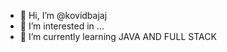 - 👋 Hi, I’m @kovidbajaj
- 👀 I’m interested in ...
- 🌱 I’m currently learning JAVA AND FULL STACK

<!---
kovidbajaj/kovidbajaj is a ✨ special ✨ repository because its `README.md` (this file) appears on your GitHub profile.
You can click the Preview link to take a look at your changes.
--->
